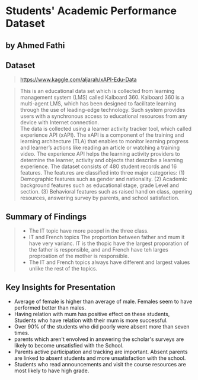 # Students' Academic Performance Dataset
## by Ahmed Fathi


## Dataset
> https://www.kaggle.com/aljarah/xAPI-Edu-Data

> This is an educational data set which is collected from learning management system (LMS) called Kalboard 360. Kalboard 360 is a multi-agent LMS, which has been designed to facilitate learning through the use of leading-edge technology. Such system provides users with a synchronous access to educational resources from any device with Internet connection. <br>
    The data is collected using a learner activity tracker tool, which called experience API (xAPI). The xAPI is a component of the training and learning architecture (TLA) that enables to monitor learning progress and learner’s actions like reading an article or watching a training video. The experience API helps the learning activity providers to determine the learner, activity and objects that describe a learning experience.
The dataset consists of 480 student records and 16 features.
    The features are classified into three major categories: (1) Demographic features such as gender and nationality. (2) Academic background features such as educational stage, grade Level and section. (3) Behavioral features such as raised hand on class, opening resources, answering survey by parents, and school satisfaction.

## Summary of Findings

> - The IT topic have more peopel in the three class.
> - IT and French topics The proportion between father and mum it have very varianc. IT is the thopic have the largest proporation of the father is responsible, and and French have teh larges proproation of the mother is responsible.
> - The IT and French topics always have different and largest values unlike the rest of the topics.


## Key Insights for Presentation

- Average of female is higher than average of male. Females seem to have performed better than males.
- Having relation with mum has positive effect on these students, Students who have relation with their mum is more successful.
- Over 90% of the students who did poorly were absent more than seven times.
- parents which aren't envolved in answering the scholar's surveys are likely to become unsatisfied with the School.
- Parents active participation and tracking are important. Absent parents are linked to absent students and more unsatisfaction with the school.
- Students who read announcements and visit the course resources are most likely to have high grade.